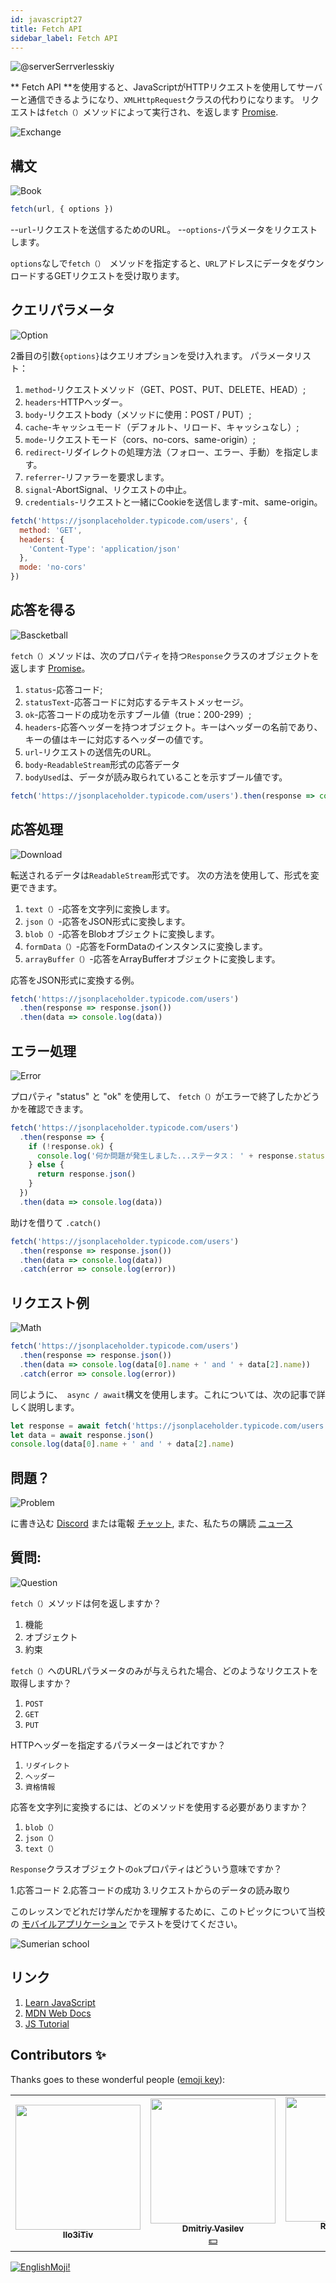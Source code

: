 ```yaml
---
id: javascript27
title: Fetch API
sidebar_label: Fetch API
---
```


![@serverSerrverlesskiy](/img/javascript/headers/28.jpg)

** Fetch API **を使用すると、JavaScriptがHTTPリクエストを使用してサーバーと通信できるようになり、`XMLHttpRequest`クラスの代わりになります。 リクエストは`fetch（）`メソッドによって実行され、を返します [Promise](https://react-native-village.github.io/docs/javascript24).

![Exchange](https://media.giphy.com/media/OPQiZUC381IJ8Sh7UY/giphy.gif)

## 構文

![Book](https://media.giphy.com/media/l0HlOBZcl7sbV6LnO/giphy.gif)

```jsx
fetch(url, { options })
```

--`url`-リクエストを送信するためのURL。
--`options`-パラメータをリクエストします。

`options`なしで`fetch（） `メソッドを指定すると、`URL`アドレスにデータをダウンロードするGETリクエストを受け取ります。

## クエリパラメータ

![Option](https://media.giphy.com/media/AazZSBdhIdH9K/giphy.gif)

2番目の引数`{options}`はクエリオプションを受け入れます。 パラメータリスト：

1. `method`-リクエストメソッド（GET、POST、PUT、DELETE、HEAD）;
2. `headers`-HTTPヘッダー。
3. `body`-リクエストbody（メソッドに使用：POST / PUT）;
4. `cache`-キャッシュモード（デフォルト、リロード、キャッシュなし）;
5. `mode`-リクエストモード（cors、no-cors、same-origin）;
6. `redirect`-リダイレクトの処理方法（フォロー、エラー、手動）を指定します。
7. `referrer`-リファラーを要求します。
8. `signal`-AbortSignal、リクエストの中止。
9. `credentials`-リクエストと一緒にCookieを送信します-mit、same-origin。

```jsx
fetch('https://jsonplaceholder.typicode.com/users', {
  method: 'GET',
  headers: {
    'Content-Type': 'application/json'
  },
  mode: 'no-cors'
})
```

## 応答を得る

![Bascketball](https://media.giphy.com/media/l0MYwdebx8o0XI56E/giphy.gif)

`fetch（）`メソッドは、次のプロパティを持つ`Response`クラスのオブジェクトを返します [Promise](https://react-native-village.github.io/docs/javascript24)。

1. `status`-応答コード;
2. `statusText`-応答コードに対応するテキストメッセージ。
3. `ok`-応答コードの成功を示すブール値（true：200-299）;
4. `headers`-応答ヘッダーを持つオブジェクト。キーはヘッダーの名前であり、キーの値はキーに対応するヘッダーの値です。
5. `url`-リクエストの送信先のURL。
6. `body`-`ReadableStream`形式の応答データ
7. `bodyUsed`は、データが読み取られていることを示すブール値です。

```javascript
fetch('https://jsonplaceholder.typicode.com/users').then(response => console.log(response))
```

## 応答処理

![Download](https://media.giphy.com/media/ECoFRCrMgVoQg/giphy.gif)

転送されるデータは`ReadableStream`形式です。 次の方法を使用して、形式を変更できます。

1. `text（）`-応答を文字列に変換します。
2. `json（）`-応答をJSON形式に変換します。
3. `blob（）`-応答をBlobオブジェクトに変換します。
4. `formData（）`-応答をFormDataのインスタンスに変換します。
5. `arrayBuffer（）`-応答をArrayBufferオブジェクトに変換します。

応答をJSON形式に変換する例。

```jsx
fetch('https://jsonplaceholder.typicode.com/users')
  .then(response => response.json())
  .then(data => console.log(data))
```

## エラー処理

![Error](https://media.giphy.com/media/DHBGehJ3FSZEygszX3/giphy.gif)

プロパティ "status" と "ok" を使用して、 `fetch（）`がエラーで終了したかどうかを確認できます。

```jsx
fetch('https://jsonplaceholder.typicode.com/users')
  .then(response => {
    if (!response.ok) {
      console.log('何か問題が発生しました...ステータス： ' + response.status)
    } else {
      return response.json()
    }
  })
  .then(data => console.log(data))
```

助けを借りて `.catch()`

```jsx
fetch('https://jsonplaceholder.typicode.com/users')
  .then(response => response.json())
  .then(data => console.log(data))
  .catch(error => console.log(error))
```

## リクエスト例

![Math](https://media.giphy.com/media/xT1Ra5h24Eliux3UVq/giphy.gif)

```javascript
fetch('https://jsonplaceholder.typicode.com/users')
  .then(response => response.json())
  .then(data => console.log(data[0].name + ' and ' + data[2].name))
  .catch(error => console.log(error))
```

同じように、` async / await`構文を使用します。これについては、次の記事で詳しく説明します。

```javascript
let response = await fetch('https://jsonplaceholder.typicode.com/users')
let data = await response.json()
console.log(data[0].name + ' and ' + data[2].name)
```

## 問題？

![Problem](https://media.giphy.com/media/xTiTnGeUsWOEwsGoG4/giphy.gif)

に書き込む [Discord](https://discord.gg/6GDAfXn) または電報 [チャット](https://t.me/jscampapp), また、私たちの購読 [ニュース](https://t.me/javascriptapp)

## 質問:

![Question](https://media.giphy.com/media/l0HlRnAWXxn0MhKLK/giphy.gif)

`fetch（）`メソッドは何を返しますか？

1. 機能
2. オブジェクト
3. 約束

`fetch（）`へのURLパラメータのみが与えられた場合、どのようなリクエストを取得しますか？

1. `POST`
2. `GET`
3. `PUT`

HTTPヘッダーを指定するパラメーターはどれですか？

1. `リダイレクト`
2. `ヘッダー`
3. `資格情報`

応答を文字列に変換するには、どのメソッドを使用する必要がありますか？

1. `blob（）`
2. `json（）`
3. `text（）`

`Response`クラスオブジェクトの`ok`プロパティはどういう意味ですか？

1.応答コード
2.応答コードの成功
3.リクエストからのデータの読み取り

このレッスンでどれだけ学んだかを理解するために、このトピックについて当校の [モバイルアプリケーション](http://onelink.to/njhc95) でテストを受けてください。

![Sumerian school](/img/app.jpg)

## リンク

1. [Learn JavaScript](https://learn.javascript.ru/fetch)
2. [MDN Web Docs](https://developer.mozilla.org/ru/docs/Web/API/Fetch_API/Using_Fetch)
3. [JS Tutorial](https://www.javascripttutorial.net/javascript-fetch-api/)

## Contributors ✨

Thanks goes to these wonderful people ([emoji key](https://allcontributors.org/docs/en/emoji-key)):

<table>
  <tr> 
    <td align="center"><a href="https://github.com/IIo3iTiv"><img src="https://avatars1.githubusercontent.com/u/72025062?v=4?s=200" width="200px;" alt=""/><br /><sub><b>IIo3iTiv</b></sub></a><br /><a href="https://github.com/gHashTag/react-native-village/commits?author=IIo3iTiv" title="Documentation">  </a></td>
    <td align="center"><a href="https://fullstackserverless.github.io/"><img src="https://avatars0.githubusercontent.com/u/6774813?v=4?s=200" width="200px;" alt=""/><br /><sub><b>Dmitriy Vasilev</b></sub></a><br /><a href="#financial-gHashTag" title="Financial">💵</a></td>
    <td align="center"><a href="https://github.com/Resoner2005"><img src="https://avatars1.githubusercontent.com/u/75675814?v=4?s=200" width="200px;" alt=""/><br /><sub><b>Resoner2005</b></sub></a><br /><a href="https://github.com/gHashTag/react-native-village/issues?q=author%3AResoner2005" title="Bug reports">🐛 🎨 🖋</a></td>
    <td align="center"><a href="https://github.com/Navernoss"><img src="https://avatars0.githubusercontent.com/u/75784137?v=4?s=200" width="200px;" alt=""/><br /><sub><b>Navernoss</b></sub></a><br /><a href="#content-Navernoss" title="Content">🖋 🐛 🎨 </a></td>
  </tr>
  
</table>

[![EnglishMoji!](/img/logo/englishmoji.png)](https://apps.apple.com/kz/app/englishmoji/id6450254885)
